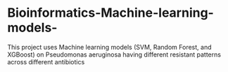 # Bioinformatics-Machine-learning-models-
This project uses Machine learning models (SVM, Random Forest, and XGBoost) on Pseudomonas aeruginosa having different resistant patterns across different antibiotics
